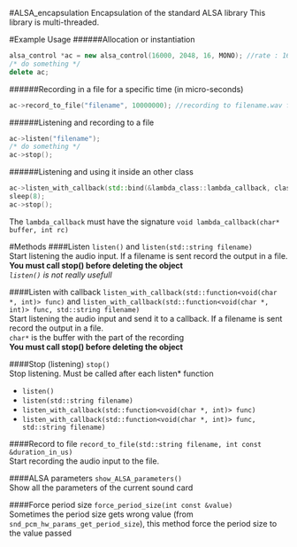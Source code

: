 #ALSA_encapsulation
Encapsulation of the standard ALSA library
This library is multi-threaded.

#Example Usage
######Allocation or instantiation
```cpp
alsa_control *ac = new alsa_control(16000, 2048, 16, MONO); //rate : 16000, frames: 2048, bits: 16
/* do something */
delete ac;
```

######Recording in a file for a specific time (in micro-seconds)
```cpp
ac->record_to_file("filename", 10000000); //recording to filename.wav for 10 seconds
```

######Listening and recording to a file
```cpp
ac->listen("filename");
/* do something */
ac->stop();
```

######Listening and using it inside an other class
```cpp
ac->listen_with_callback(std::bind(&lambda_class::lambda_callback, class_to_call, std::placeholders::_1, std::placeholders::_2), "filename");
sleep(8);
ac->stop();
```

The `lambda_callback` must have the signature `void lambda_callback(char* buffer, int rc)`

#Methods
####Listen
`listen()` and `listen(std::string filename)`<br>
Start listening the audio input. If a filename is sent record the output in a file.<br>
**You must call stop() before deleting the object**<br>
*`listen()` is not really usefull*<br>

####Listen with callback
`listen_with_callback(std::function<void(char *, int)> func)` and `listen_with_callback(std::function<void(char *, int)> func, std::string filename)`<br>
Start listening the audio input and send it to a callback. If a filename is sent record the output in a file.<br>
`char*` is the buffer with the part of the recording<br>
**You must call stop() before deleting the object**<br>

####Stop (listening)
`stop()`<br>
Stop listening. Must be called after each listen* function
- `listen()`
- `listen(std::string filename)`
- `listen_with_callback(std::function<void(char *, int)> func)`
- `listen_with_callback(std::function<void(char *, int)> func, std::string filename)`

####Record to file
`record_to_file(std::string filename, int const &duration_in_us)`<br>
Start recording the audio input to the file.

####ALSA parameters
`show_ALSA_parameters()`<br>
Show all the parameters of the current sound card

####Force period size
`force_period_size(int const &value)`<br>
Sometimes the period size gets wrong value (from `snd_pcm_hw_params_get_period_size`), this method force the period size to the value passed
